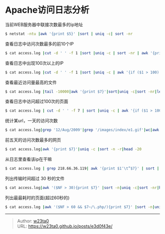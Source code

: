 # Apache访问日志分析


当前WEB服务器中联接次数最多的ip地址

```bash
$ netstat -ntu |awk '{print $5}' |sort | uniq -c| sort -nr
```

查看日志中访问次数最多的前10个IP

```bash
$ cat access.log |cut -d ' ' -f 1 |sort |uniq -c | sort -nr | awk '{print $0 }' | head -n 10 |less
```

查看日志中出现100次以上的IP

```bash
$ cat access.log |cut -d ' ' -f 1 |sort |uniq -c | awk '{if ($1 > 100) print $0}'｜sort -nr |less
```

查看最近访问量最高的文件

```bash
$ cat access.log |tail -10000|awk '{print $7}'|sort|uniq -c|sort -nr|less
```

查看日志中访问超过100次的页面

```bash
$ cat access.log | cut -d ' ' -f 7 | sort |uniq -c | awk '{if ($1 > 100) print $0}' | less
```

统计某url，一天的访问次数

```bash
$ cat access.log|grep '12/Aug/2009'|grep '/images/index/e1.gif'|wc|awk '{print $1}'
```

前五天的访问次数最多的网页

```bash
$ cat access.log|awk '{print $7}'|uniq -c |sort -n -r|head -20
```

从日志里查看该ip在干嘛

```bash
$ cat access.log | grep 218.66.36.119| awk '{print $1″\t”$7}' | sort | uniq -c | sort -nr | less
```

列出传输时间超过 30 秒的文件

```bash
$ cat access.log|awk '($NF > 30){print $7}' |sort -n|uniq -c|sort -nr|head -20
```

列出最最耗时的页面(超过60秒的)

```bash
$ cat access.log |awk '($NF > 60 && $7~/\.php/){print $7}' |sort -n|uniq -c|sort -nr|head -100
```


---

> Author: [w23ta0](https://github.com/w23ta0)  
> URL: https://w23ta0.github.io/posts/e3d0f43e/  

